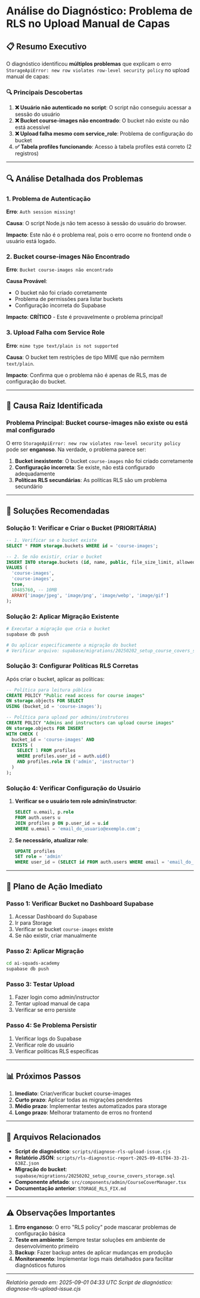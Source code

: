 # Análise do Diagnóstico: Problema de RLS no Upload Manual de Capas

## 📋 Resumo Executivo

O diagnóstico identificou **múltiplos problemas** que explicam o erro `StorageApiError: new row violates row-level security policy` no upload manual de capas:

### 🔍 Principais Descobertas

1. **❌ Usuário não autenticado no script**: O script não conseguiu acessar a sessão do usuário
2. **❌ Bucket course-images não encontrado**: O bucket não existe ou não está acessível
3. **❌ Upload falha mesmo com service_role**: Problema de configuração do bucket
4. **✅ Tabela profiles funcionando**: Acesso à tabela profiles está correto (2 registros)

---

## 🔍 Análise Detalhada dos Problemas

### 1. Problema de Autenticação

**Erro**: `Auth session missing!`

**Causa**: O script Node.js não tem acesso à sessão do usuário do browser.

**Impacto**: Este não é o problema real, pois o erro ocorre no frontend onde o usuário está logado.

### 2. Bucket course-images Não Encontrado

**Erro**: `Bucket course-images não encontrado`

**Causa Provável**: 
- O bucket não foi criado corretamente
- Problema de permissões para listar buckets
- Configuração incorreta do Supabase

**Impacto**: **CRÍTICO** - Este é provavelmente o problema principal!

### 3. Upload Falha com Service Role

**Erro**: `mime type text/plain is not supported`

**Causa**: O bucket tem restrições de tipo MIME que não permitem `text/plain`.

**Impacto**: Confirma que o problema não é apenas de RLS, mas de configuração do bucket.

---

## 🎯 Causa Raiz Identificada

### Problema Principal: **Bucket course-images não existe ou está mal configurado**

O erro `StorageApiError: new row violates row-level security policy` pode ser **enganoso**. Na verdade, o problema parece ser:

1. **Bucket inexistente**: O bucket `course-images` não foi criado corretamente
2. **Configuração incorreta**: Se existe, não está configurado adequadamente
3. **Políticas RLS secundárias**: As políticas RLS são um problema secundário

---

## 🔧 Soluções Recomendadas

### Solução 1: Verificar e Criar o Bucket (PRIORITÁRIA)

```sql
-- 1. Verificar se o bucket existe
SELECT * FROM storage.buckets WHERE id = 'course-images';

-- 2. Se não existir, criar o bucket
INSERT INTO storage.buckets (id, name, public, file_size_limit, allowed_mime_types)
VALUES (
  'course-images',
  'course-images',
  true,
  10485760, -- 10MB
  ARRAY['image/jpeg', 'image/png', 'image/webp', 'image/gif']
);
```

### Solução 2: Aplicar Migração Existente

```bash
# Executar a migração que cria o bucket
supabase db push

# Ou aplicar especificamente a migração do bucket
# Verificar arquivo: supabase/migrations/20250202_setup_course_covers_storage.sql
```

### Solução 3: Configurar Políticas RLS Corretas

Após criar o bucket, aplicar as políticas:

```sql
-- Política para leitura pública
CREATE POLICY "Public read access for course images"
ON storage.objects FOR SELECT
USING (bucket_id = 'course-images');

-- Política para upload por admins/instrutores
CREATE POLICY "Admins and instructors can upload course images"
ON storage.objects FOR INSERT
WITH CHECK (
  bucket_id = 'course-images' AND
  EXISTS (
    SELECT 1 FROM profiles 
    WHERE profiles.user_id = auth.uid() 
    AND profiles.role IN ('admin', 'instructor')
  )
);
```

### Solução 4: Verificar Configuração do Usuário

1. **Verificar se o usuário tem role admin/instructor**:
   ```sql
   SELECT u.email, p.role 
   FROM auth.users u
   JOIN profiles p ON p.user_id = u.id
   WHERE u.email = 'email_do_usuario@exemplo.com';
   ```

2. **Se necessário, atualizar role**:
   ```sql
   UPDATE profiles 
   SET role = 'admin' 
   WHERE user_id = (SELECT id FROM auth.users WHERE email = 'email_do_usuario@exemplo.com');
   ```

---

## 🚀 Plano de Ação Imediato

### Passo 1: Verificar Bucket no Dashboard Supabase
1. Acessar Dashboard do Supabase
2. Ir para Storage
3. Verificar se bucket `course-images` existe
4. Se não existir, criar manualmente

### Passo 2: Aplicar Migração
```bash
cd ai-squads-academy
supabase db push
```

### Passo 3: Testar Upload
1. Fazer login como admin/instructor
2. Tentar upload manual de capa
3. Verificar se erro persiste

### Passo 4: Se Problema Persistir
1. Verificar logs do Supabase
2. Verificar role do usuário
3. Verificar políticas RLS específicas

---

## 📊 Próximos Passos

1. **Imediato**: Criar/verificar bucket course-images
2. **Curto prazo**: Aplicar todas as migrações pendentes
3. **Médio prazo**: Implementar testes automatizados para storage
4. **Longo prazo**: Melhorar tratamento de erros no frontend

---

## 📝 Arquivos Relacionados

- **Script de diagnóstico**: `scripts/diagnose-rls-upload-issue.cjs`
- **Relatório JSON**: `scripts/rls-diagnostic-report-2025-09-01T04-33-21-638Z.json`
- **Migração do bucket**: `supabase/migrations/20250202_setup_course_covers_storage.sql`
- **Componente afetado**: `src/components/admin/CourseCoverManager.tsx`
- **Documentação anterior**: `STORAGE_RLS_FIX.md`

---

## ⚠️ Observações Importantes

1. **Erro enganoso**: O erro "RLS policy" pode mascarar problemas de configuração básica
2. **Teste em ambiente**: Sempre testar soluções em ambiente de desenvolvimento primeiro
3. **Backup**: Fazer backup antes de aplicar mudanças em produção
4. **Monitoramento**: Implementar logs mais detalhados para facilitar diagnósticos futuros

---

*Relatório gerado em: 2025-09-01 04:33 UTC*
*Script de diagnóstico: diagnose-rls-upload-issue.cjs*